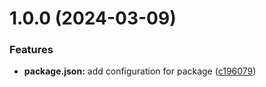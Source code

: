 # 1.0.0 (2024-03-09)


### Features

* **package.json:** add configuration for package ([c196079](https://github.com/msnamruev/git-extended/commit/c1960790e839a524b6b0fa244516b011a1d8b89a))



